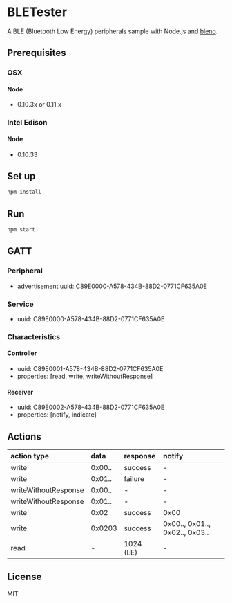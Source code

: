 # BLETester

A BLE (Bluetooth Low Energy) peripherals sample with Node.js and [bleno](https://github.com/sandeepmistry/bleno).

## Prerequisites
### OSX
#### Node
* 0.10.3x or 0.11.x

### Intel Edison
#### Node
* 0.10.33

## Set up

```sh
npm install
```

## Run

```sh
npm start
```

## GATT
### Peripheral
* advertisement uuid: C89E0000-A578-434B-88D2-0771CF635A0E

### Service
* uuid: C89E0000-A578-434B-88D2-0771CF635A0E

### Characteristics
#### Controller
* uuid: C89E0001-A578-434B-88D2-0771CF635A0E
* properties: [read, write, writeWithoutResponse]

#### Receiver
* uuid: C89E0002-A578-434B-88D2-0771CF635A0E
* properties: [notify, indicate]


## Actions

| action type | data | response | notify |
|:------------|:-----|:---------|:-------|
| write | 0x00.. | success | - |
| write | 0x01.. | failure | - |
| writeWithoutResponse | 0x00.. | - | - |
| writeWithoutResponse | 0x01.. | - | - |
| write | 0x02 | success | 0x00 |
| write | 0x0203 | success | 0x00.., 0x01.., 0x02.., 0x03.. |
| read | - | 1024 (LE) | - |

## License

MIT
